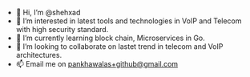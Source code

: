 - 👋 Hi, I’m @shehxad
- 👀 I’m interested in latest tools and technologies in VoIP and Telecom with high security standard.
- 🌱 I’m currently learning block chain, Microservices in Go.
- 💞️ I’m looking to collaborate on lastet trend in telecom and VoIP architectures.
- 📫 Email me on pankhawalas+github@gmail.com

<!---
shehxad/shehxad is a ✨ special ✨ repository because its `README.md` (this file) appears on your GitHub profile.
You can click the Preview link to take a look at your changes.
--->
